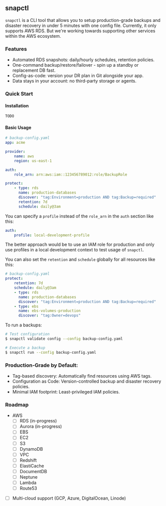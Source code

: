 ## snapctl
`snapctl` is a CLI tool that allows you to setup production-grade backups and disaster recovery in under 5 minutes with one config file. Currently, it only supports AWS RDS. But we're working towards supporting other services within the AWS ecosystem.

### Features
- Automated RDS snapshots: daily/hourly schedules, retention policies.
- One-command backup/restore/failover - spin up a standby or replacement DB fast.
- Config-as-code: version your DR plan in Git alongside your app.
- Data stays in your account: no third-party storage or agents.

### Quick Start
#### Installation
```bash
TODO
```

#### Basic Usage
```yaml
# backup-config.yaml
app: acme

provider:
    name: aws
    region: us-east-1

auth:
    role_arn: arn:aws:iam::123456789012:role/BackupRole

protect:
    - type: rds
      name: production-databases
      discover: "tag:Environment=production AND tag:Backup=required"
      retention: 7d
      schedule: daily@3am
```

You can specify a `profile` instead of the `role_arn` in the `auth` section like this:
```yaml
auth:
    profile: local-development-profile
```

The better approach would be to use an IAM role for production and only use profiles in a local development context to test usage of `snapctl`.

You can also set the `retention` and `schedule` globally for all resources like this:
```yaml
# backup-config.yaml
protect:
    retention: 7d
    schedule: daily@3am
    - type: rds
      name: production-databases
      discover: "tag:Environment=production AND tag:Backup=required"
    - type: ebs
      name: ebs-volumes-production
      discover: "tag:Owner=devops"
```

To run a backups:
```bash
# Test configuration
$ snapctl validate config --config backup-config.yaml

# Execute a backup
$ snapctl run --config backup-config.yaml
```

### Production-Grade by Default:
- Tag-based discovery: Automatically find resources using AWS tags.
- Configuration as Code: Version-controlled backup and disaster recovery policies.
- Minimal IAM footprint: Least-privileged IAM policies.

### Roadmap
- AWS
    - [ ] RDS (in-progress)
    - [ ] Aurora (in-progress)
    - [ ] EBS
    - [ ] EC2
    - [ ] S3
    - [ ] DynamoDB
    - [ ] VPC
    - [ ] Redshift
    - [ ] ElastiCache
    - [ ] DocumentDB
    - [ ] Neptune
    - [ ] Lambda
    - [ ] Route53

- [ ] Multi-cloud support (GCP, Azure, DigitalOcean, Linode)
